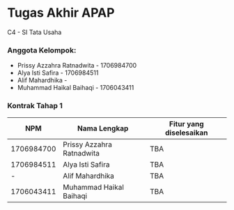 # Tugas Akhir APAP
C4 - SI Tata Usaha

### Anggota Kelompok:
* Prissy Azzahra Ratnadwita - 1706984700
* Alya Isti Safira - 1706984511
* Alif Mahardhika -
* Muhammad Haikal Baihaqi - 1706043411

### Kontrak Tahap 1
 NPM | Nama Lengkap | Fitur yang diselesaikan 
 --- | --- | ---
1706984700 | Prissy Azzahra Ratnadwita | TBA
1706984511 | Alya Isti Safira | TBA
- | Alif Mahardhika | TBA
1706043411 | Muhammad Haikal Baihaqi | TBA



